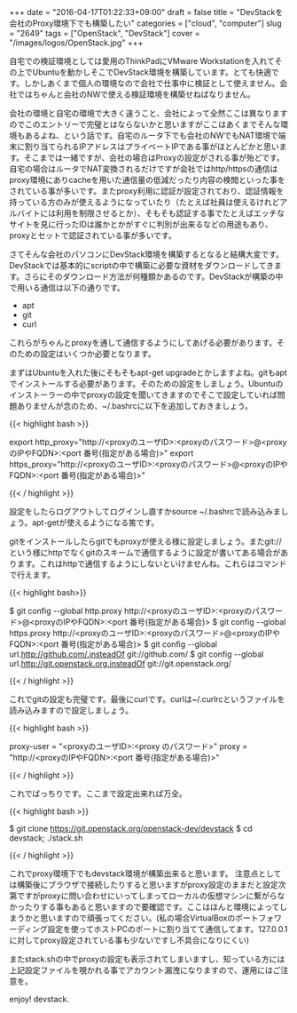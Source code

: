 +++
date = "2016-04-17T01:22:33+09:00"
draft = false
title = "DevStackを会社のProxy環境下でも構築したい"
categories = ["cloud", "computer"]
slug = "2649"
tags = ["OpenStack", "DevStack"]
cover = "/images/logos/OpenStack.jpg"
+++

自宅での検証環境としては愛用のThinkPadにVMware Workstationを入れてその上でUbuntuを動かしそこでDevStack環境を構築しています。とても快適です。しかしあくまで個人の環境なので会社で仕事中に検証として使えません。会社ではちゃんと会社のNWで使える検証環境を構築せねばなりません。

会社の環境と自宅の環境で大きく違うこと、会社によって全然ここは異なりますのでこのエントリーで完璧とはならないかと思いますがここはあくまでそんな環境もあるよね、という話です。自宅のルータ下でも会社のNWでもNAT環境で端末に割り当てられるIPアドレスはプライベートIPである事がほとんどかと思います。そこまでは一緒ですが、会社の場合はProxyの設定がされる事が殆どです。自宅の場合はルータでNAT変換されるだけですが会社ではhttp/httpsの通信はproxy環境にありcacheを用いた通信量の低減だったり内容の検閲といった事をされている事が多いです。またproxy利用に認証が設定されており、認証情報を持っている方のみが使えるようになっていたり（たとえば社員は使えるけれどアルバイトには利用を制限させるとか）、そもそも認証する事でたとえばエッチなサイトを見に行ったIDは誰かとかがすぐに判別が出来るなどの用途もあり、proxyとセットで認証されている事が多いです。
<!--more-->


さてそんな会社のパソコンにDevStack環境を構築するとなると結構大変です。DevStackでは基本的にscriptの中で構築に必要な資材をダウンロードしてきます。さらにそのダウンロード方法が何種類かあるのです。DevStackが構築の中で用いる通信は以下の通りです。
<ul>
	<li>apt</li>
	<li>git</li>
	<li>curl</li>
</ul>

これらがちゃんとproxyを通して通信するようにしてあげる必要があります。そのための設定はいくつか必要となります。

まずはUbuntuを入れた後にそもそもapt-get upgradeとかしますよね。gitもaptでインストールする必要があります。そのための設定をしましょう。Ubuntuのインストーラーの中でproxyの設定を聞いてきますのでそこで設定していれば問題ありませんが念のため、~/.bashrcに以下を追加しておきましょう。

 
{{< highlight bash >}}

export http_proxy="http://<proxyのユーザID>:<proxyのパスワード>@<proxyのIPやFQDN>:<port 番号(指定がある場合)>"
export https_proxy="http://<proxyのユーザID>:<proxyのパスワード>@<proxyのIPやFQDN>:<port 番号(指定がある場合)>"

{{< / highlight >}}

設定をしたらログアウトしてログインし直すかsource ~/.bashrcで読み込みましょう。apt-getが使えるようになる筈です。

gitをインストールしたらgitでもproxyが使える様に設定しましょう。またgit://という様にhttpでなくgitのスキームで通信するように設定が書いてある場合があります。これはhttpで通信するようにしないといけませんね。これらはコマンドで行えます。

 
{{< highlight bash>}}

$ git config --global http.proxy http://<proxyのユーザID>:<proxyのパスワード>@<proxyのIPやFQDN>:<port 番号(指定がある場合)>
$ git config --global https.proxy http://<proxyのユーザID>:<proxyのパスワード>@<proxyのIPやFQDN>:<port 番号(指定がある場合)>
$ git config --global url.http://github.com/.insteadOf git://github.com/
$ git config --global url.http://git.openstack.org.insteadOf git://git.openstack.org/

{{< / highlight >}}

これでgitの設定も完璧です。最後にcurlです。curlは~/.curlrcというファイルを読み込みますので設定しましょう。

 
{{< highlight bash >}}

proxy-user = "<proxyのユーザID>:<proxy のパスワード>"
proxy = "http://<proxyのIPやFQDN>:<port 番号(指定がある場合)>"

{{< / highlight >}}

これでばっちりです。ここまで設定出来れば万全。

{{< highlight bash >}}

$ git clone https://git.openstack.org/openstack-dev/devstack
$ cd devstack; ./stack.sh

{{< / highlight >}}

これでproxy環境下でもdevstack環境が構築出来ると思います。
注意点としては構築後にブラウザで接続したりすると思いますがproxy設定のままだと設定次第ですがproxyに問い合わせにいってしまってローカルの仮想マシンに繋がらなかったりする事もあると思いますので要確認です。ここはほんと環境によってしまうかと思いますので頑張ってください。(私の場合VirtualBoxのポートフォワーディング設定を使ってホストPCのポートに割り当てて通信してます。127.0.0.1に対してproxy設定されている事も少ないですし不具合になりにくい)

またstack.shの中でproxyの設定も表示されてしまいますし、知っている方には上記設定ファイルを覗かれる事でアカウント漏洩になりますので、運用にはご注意を。

enjoy! devstack.
